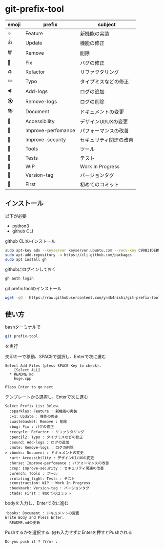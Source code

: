 # git-prefix-tool

|emoji|prefix|subject|
|---|---|---|
|:sparkles:       | Feature            | 新機能の実装|
|:+1:             | Update             | 機能の修正|
|:wastebasket:    | Remove             | 削除|
|:bug:            | Fix                | バグの修正|
|:recycle:        | Refactor           | リファクタリング|
|:pencil2:        | Typo               | タイプミスなどの修正|
|:sound:          | Add-logs           | ログの追加|
|:mute:           | Remove-logs        | ログの削除|
|:books:          | Document           | ドキュメントの変更|
|:art:            | Accessibility      | デザインUI/UXの変更|
|:horse:          | Improve-perfomance | パフォーマンスの改善|
|:cop:            | Improve-security   | セキュリティ関連の改善|
|:wrench:         | Tools              | ツール|
|:rotating_light: | Tests              | テスト|
|:construction:   | WIP                | Work In Progress|
|:bookmark:       | Version-tag        | バージョンタグ|
|:tada:           | First              | 初めてのコミット|


## インストール
以下が必要
- python3
- github CLI

github CLIのインストール
```bash
sudo apt-key adv --keyserver keyserver.ubuntu.com --recv-key C99B11DEB97541F0
sudo apt-add-repository -u https://cli.github.com/packages
sudo apt install gh
```

githubにログインしておく
```bash
gh auth login
```

git prefix toolのインストール
```bash
wget -qO - https://raw.githubusercontent.com/yn4k4nishi/git-prefix-tool/main/install.sh | bash
```

## 使い方
bashターミナルで
```bash
git prefix-tool
```
を実行

矢印キーで移動、SPACEで選択し、Enterで次に進む 
```
Select Add Files (pless SPACE Key to check).
    [Select ALL]
  * README.md
    hoge.cpp

Pless Enter to go next
```

テンプレートから選択し、Enterで次に進む
```
Select Prefix List Below.
  :sparkles: Feature : 新機能の実装
  :+1: Update : 機能の修正
  :wastebasket: Remove : 削除
  :bug: Fix : バグの修正
  :recycle: Refactor : リファクタリング
  :pencil2: Typo : タイプミスなどの修正
  :sound: Add-logs : ログの追加
  :mute: Remove-logs : ログの削除
> :books: Document : ドキュメントの変更
  :art: Accessibility : デザインUI/UXの変更
  :horse: Improve-perfomance : パフォーマンスの改善
  :cop: Improve-security : セキュリティ関連の改善
  :wrench: Tools : ツール
  :rotating_light: Tests : テスト
  :construction: WIP : Work In Progress
  :bookmark: Version-tag : バージョンタグ
  :tada: First : 初めてのコミット
```

bodyを入力し、Enterで次に進む
```
:books: Document : ドキュメントの変更
Write Body and Pless Enter.
  README.mdの更新
```

Pushするかを選択する.
何も入力せずにEnterを押すとPushされる
```
Do you push it ? (Y/n) : 
```